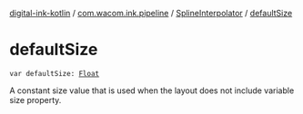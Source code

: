 [digital-ink-kotlin](../../index.md) / [com.wacom.ink.pipeline](../index.md) / [SplineInterpolator](index.md) / [defaultSize](./default-size.md)

# defaultSize

`var defaultSize: `[`Float`](https://kotlinlang.org/api/latest/jvm/stdlib/kotlin/-float/index.html)

A constant size value that is used when the layout does not include variable size property.


